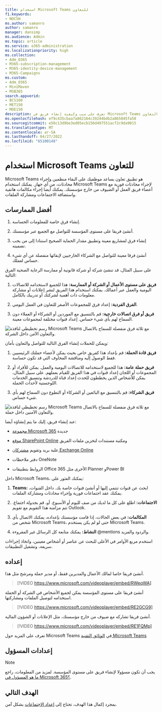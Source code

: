 ```yaml
---
title: استخدام Microsoft Teams للتعاون
f1.keywords:
- NOCSH
ms.author: samanro
author: samanro
manager: dansimp
ms.audience: Admin
ms.topic: article
ms.service: o365-administration
ms.localizationpriority: high
ms.collection:
- Adm_O365
- M365-subscription-management
- M365-identity-device-management
- M365-Campaigns
ms.custom:
- Adm_O365
- MiniMaven
- MSB365
search.appverid:
- BCS160
- MET150
- MOE150
description: تعرف على سبب وكيفية إنشاء فريق في Microsoft Teams حتى تتمكن شركتك الصغيرة أو حملتك من التعاون.
ms.openlocfilehash: ef9c435cbaa7a862164c39244bdb2a865845fa58
ms.sourcegitcommit: e50c13d9be3ed05ecb156d497551acf2c9da9015
ms.translationtype: MT
ms.contentlocale: ar-SA
ms.lasthandoff: 04/27/2022
ms.locfileid: "65100148"
---
```

# <a name="use-microsoft-teams-for-collaboration"></a>استخدام Microsoft Teams للتعاون

Microsoft Teams هو تطبيق تعاون يساعد موظفيك على البقاء منظمين وإجراء محادثات، من أي جهاز. يمكنك استخدام Microsoft Teams لإجراء محادثات فورية مع أعضاء فريق العمل أو الضيوف من خارج مؤسستك. يمكنك أيضا إجراء مكالمات هاتفية واستضافة الاجتماعات ومشاركة الملفات.

## <a name="best-practices"></a>أفضل الممارسات

1. إنشاء فرق خاصة للمعلومات الحساسة.

2. أنشئ فريقا على مستوى المؤسسة للتواصل مع الجميع عبر مؤسستك.

3. إنشاء فرق لمشاريع معينة وتطبيق مقدار الحماية الصحيح استنادا إلى من يجب تضمينه.

4. أنشئ فرقا معينة للتواصل مع الشركاء الخارجيين لإبقائها منفصلة عن أي شيء حساس لعملك.

على سبيل المثال، قد تنشئ شركة أو شركة قانونية أو ممارسة الرعاية الصحية الفرق التالية:

1. **فريق على مستوى الأعمال أو الشركة أو الممارسة:** هذا للجميع لاستخدامه للاتصالات اليومية والعمل عبر أعمالك. يمكنك استخدام هذا الفريق لنشر إعلانات أو مشاركة معلومات ذات أهمية لشركتك أو تدريبك بالكامل.

2. **الفرق الفردية:** إعداد فرق للمجموعات الأصغر للتعاون في العمل اليومي.

3. **فريق أو فرق اتصالات خارجية:** قم بالتنسيق مع الموردين أو الشركاء أو العملاء دون السماح لهم بأي شيء حساس. إعداد قنوات مختلفة لمجموعات معينة.

![رسم تخطيطي لنافذة Microsoft Teams مع ثلاثة فرق منفصلة للسماح بالاتصال والتعاون الآمن داخل الشركة.](../media/m365-democracy-teams-business-collab.png)

ويمكن للحملات إنشاء الفرق التالية للتواصل والتعاون بأمان:

1. **فريق قادة الحملة:** قم بإعداد هذا كفريق خاص بحيث يمكن لأعضاء حملتك الرئيسيين فقط الوصول إليه ومناقشة المخاوف التي قد تكون حساسة.

2. **فريق حملة عامة:** هذا للجميع لاستخدامه للاتصالات اليومية والعمل. يمكن للأفراد أو المجموعات أو اللجان إعداد قنوات في هذا الفريق للقيام بعملهم. على سبيل المثال، يمكن للأشخاص الذين يخططون للحدث إعداد قناة للدردشة وتنسيق الخدمات اللوجستية لأحداث الحملة.

3. **فريق الشركاء:** قم بالتنسيق مع البائعين أو الشركاء أو التطوع دون السماح لهم بأي شيء حساس.

![رسم تخطيطي لنافذة Microsoft Teams مع ثلاثة فرق منفصلة للسماح بالاتصال والتعاون الآمنين داخل حملة.](../media/m365-democracy-teams-collab.png)

عند إنشاء فريق، إليك ما يتم إنشاؤه أيضا:

- [مجموعة Microsoft 365](/MicrosoftTeams/office-365-groups) جديدة

- [موقع SharePoint Online](/MicrosoftTeams/sharepoint-onedrive-interact) ومكتبة مستندات لتخزين ملفات الفريق

- علبة بريد وتقويم [مشتركان Exchange Online](/MicrosoftTeams/exchange-teams-interact)

- دفتر ملاحظات OneNote

- الروابط بتطبيقات Office 365 الأخرى مثل Planner وPower BI

داخل Microsoft Teams، يمكنك العثور على:

1. **Teams:** ابحث عن قنوات تنتمي إليها أو أنشئ قنوات خاصة بك. داخل القنوات، يمكنك عقد اجتماعات فورية وإجراء محادثات ومشاركة الملفات.

2. **الاجتماعات:** اطلع على كل ما لديك من صف لليوم أو الأسبوع. أو، قم بجدولة اجتماع. تتم مزامنة هذا التقويم مع تقويم Outlook.

3. **المكالمات:** في بعض الحالات، إذا قامت مؤسستك بإعداده، يمكنك الاتصال بأي شخص من Microsoft Teams، حتى لو لم يكن يستخدم Microsoft Teams.

4. **النشاط:** يمكنك متابعة كل الرسائل غير المقروءة @mentions والردود والمزيد.

استخدم مربع الأوامر في الأعلى للبحث عن عناصر أو أشخاص معينين، واتخاذ إجراءات سريعة، وتشغيل التطبيقات.

## <a name="set-it-up"></a>إعداده

أنشئ فريقا خاصا لمالك الأعمال والمديرين فقط، أو مدير حملة ومرشح مثل هذا.

> [!VIDEO https://www.microsoft.com/videoplayer/embed/RWeqWA]

أنشئ فريقا على مستوى المؤسسة يمكن لجميع الأشخاص في الشركة أو الحملة استخدامه لتوصيل الملفات ومشاركتها.

> [!VIDEO https://www.microsoft.com/videoplayer/embed/RE2GCG9]

أنشئ فريقا تشاركه مع ضيوف من خارج مؤسستك، مثل الإعلانات أو الشؤون المالية.

> [!VIDEO https://www.microsoft.com/videoplayer/embed/RE1FQMp]

تعرف على المزيد حول Microsoft Teams في [الوثائق التقنية Microsoft Teams](/microsoftteams/microsoft-teams)

## <a name="admin-settings"></a>إعدادات المسؤول

> [!Note]
> يجب أن تكون مسؤولا لإنشاء فريق على مستوى المؤسسة. لمزيد من المعلومات، راجع [ما هو المسؤول في Microsoft 365؟](https://support.office.com/article/what-is-an-admin-e123627e-4892-4461-b9aa-1b6d57a5cfa4?ui=en-US&rs=en-US&ad=US).

## <a name="next-objective"></a>الهدف التالي

بمجرد إكمال هذا الهدف، تحتاج إلى [إعداد الاجتماعات](set-up-meetings.md) بشكل آمن.

